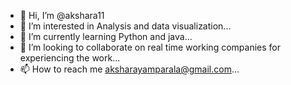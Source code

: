 - 👋 Hi, I’m @akshara11
- 👀 I’m interested in Analysis and data visualization...
- 🌱 I’m currently learning Python and java...
- 💞️ I’m looking to collaborate on real time working companies for experiencing the work...
- 📫 How to reach me aksharayamparala@gmail.com...

<!---
akshara11/akshara11 is a ✨ special ✨ repository because its `README.md` (this file) appears on your GitHub profile.
You can click the Preview link to take a look at your changes.
--->
